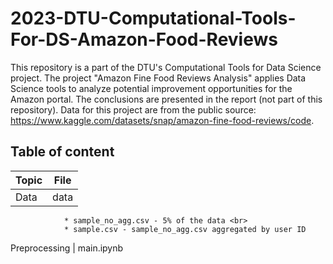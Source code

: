 # 2023-DTU-Computational-Tools-For-DS-Amazon-Food-Reviews

This repository is a part of the DTU's Computational Tools for Data Science project. The project "Amazon Fine Food Reviews Analysis" applies Data Science tools to analyze potential improvement opportunities for the Amazon portal. The conclusions are presented in the report (not part of this repository). Data for this project are from the public source: https://www.kaggle.com/datasets/snap/amazon-fine-food-reviews/code.

## Table of content

Topic         | File
------------- | -------------
Data          | data <br>
                * sample_no_agg.csv - 5% of the data <br>
                * sample.csv - sample_no_agg.csv aggregated by user ID
Preprocessing | main.ipynb

